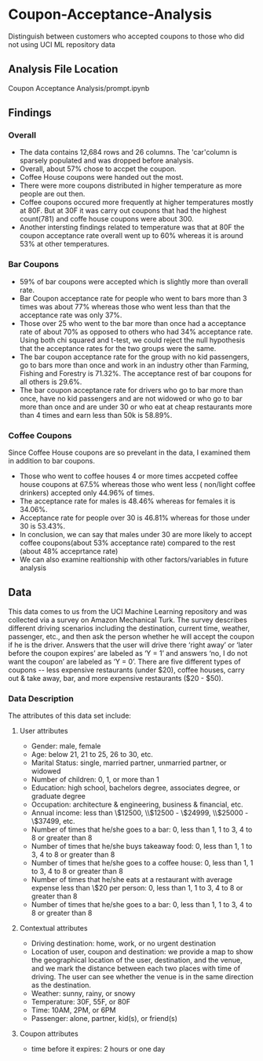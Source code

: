 # Coupon-Acceptance-Analysis
Distinguish between customers who accepted coupons to those who did not using UCI ML repository data

## Analysis File Location
Coupon Acceptance Analysis/prompt.ipynb

## Findings

### Overall
- The data contains 12,684 rows and 26 columns. The 'car'column is sparsely populated and was dropped before analysis. 
- Overall, about 57% chose to accpet the coupon.
- Coffee House coupons were handed out the most.
- There were more coupons distributed in higher temperature as more people are out then.
- Coffee coupons occured more frequently at higher temperatures mostly at 80F. But at 30F it was carry out coupons that had the highest count(781) and coffe house coupons were about 300.
- Another intersting findings related to temperature was that at 80F the coupon acceptance rate overall went up to 60% whereas it is around 53% at other temperatures.

### Bar Coupons
- 59% of bar coupons were accepted which is slightly more than overall rate.
- Bar Coupon acceptance rate for people who went to bars more than 3 times was about 77% whereas those who went less than that the acceptance rate was only 37%.
- Those over 25 who went to the bar more than once had a acceptance rate of about 70% as opposed to others who had 34% acceptance rate. Using both chi squared and t-test, we could reject the null hypothesis that the acceptance rates for the two groups were the same.
- The bar coupon acceptance rate for the group with no kid passengers, go to bars more than once and work in an industry other than Farming, Fishing and Forestry is 71.32%. The acceptance rest of bar coupons for all others is 29.6%.
- The bar coupon acceptance rate for drivers who go to bar more than once, have no kid passengers and are not widowed or who go to bar more than once and are under 30 or who eat at cheap restaurants more than 4 times and earn less than 50k is 58.89%.

### Coffee Coupons
Since Coffee House coupons are so prevelant in the data, I examined them in addition to bar coupons.
- Those who went to coffee houses 4 or more times accpeted coffee house coupons at 67.5% whereas those who went less ( non/light coffee drinkers) accepted only 44.96% of times.
- The acceptance rate for males is 48.46% whereas for females it is 34.06%.
- Acceptance rate for people over 30 is 46.81% whereas for those under 30 is 53.43%.
- In conclusion, we can say that males under 30 are more likely to accept coffee coupons(about 53% acceptance rate) compared to the rest (about 48% acceprtance rate)
- We can also examine realtionship with other factors/variables in future analysis

## Data

This data comes to us from the UCI Machine Learning repository and was collected via a survey on Amazon Mechanical Turk. The survey describes different driving scenarios including the destination, current time, weather, passenger, etc., and then ask the person whether he will accept the coupon if he is the driver. Answers that the user will drive there ‘right away’ or ‘later before the coupon expires’ are labeled as ‘Y = 1’ and answers ‘no, I do not want the coupon’ are labeled as ‘Y = 0’. There are five different types of coupons -- less expensive restaurants (under $20), coffee houses, carry out & take away, bar, and more expensive restaurants ($20 - $50).


### Data Description

The attributes of this data set include:
1. User attributes
    -  Gender: male, female
    -  Age: below 21, 21 to 25, 26 to 30, etc.
    -  Marital Status: single, married partner, unmarried partner, or widowed
    -  Number of children: 0, 1, or more than 1
    -  Education: high school, bachelors degree, associates degree, or graduate degree
    -  Occupation: architecture & engineering, business & financial, etc.
    -  Annual income: less than \\$12500, \\$12500 - \\$24999, \\$25000 - \\$37499, etc.
    -  Number of times that he/she goes to a bar: 0, less than 1, 1 to 3, 4 to 8 or greater than 8
    -  Number of times that he/she buys takeaway food: 0, less than 1, 1 to 3, 4 to 8 or greater
    than 8
    -  Number of times that he/she goes to a coffee house: 0, less than 1, 1 to 3, 4 to 8 or
    greater than 8
    -  Number of times that he/she eats at a restaurant with average expense less than \\$20 per
    person: 0, less than 1, 1 to 3, 4 to 8 or greater than 8
    -  Number of times that he/she goes to a bar: 0, less than 1, 1 to 3, 4 to 8 or greater than 8

2. Contextual attributes
    - Driving destination: home, work, or no urgent destination
    - Location of user, coupon and destination: we provide a map to show the geographical
    location of the user, destination, and the venue, and we mark the distance between each
    two places with time of driving. The user can see whether the venue is in the same
    direction as the destination.
    - Weather: sunny, rainy, or snowy
    - Temperature: 30F, 55F, or 80F
    - Time: 10AM, 2PM, or 6PM
    - Passenger: alone, partner, kid(s), or friend(s)

3. Coupon attributes
    - time before it expires: 2 hours or one day

